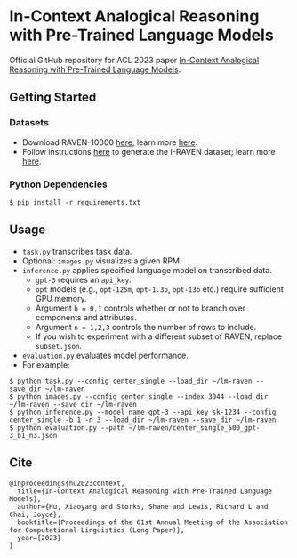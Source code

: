 # In-Context Analogical Reasoning with Pre-Trained Language Models
Official GitHub repository for ACL 2023 paper [In-Context Analogical Reasoning with Pre-Trained Language Models](https://arxiv.org/abs/2305.17626).

## Getting Started

### Datasets
* Download RAVEN-10000 [here](https://drive.google.com/file/d/111swnEzAY2NfZgeyAhVwQujMjRUfeyuY/view); learn more [here](http://wellyzhang.github.io/project/raven.html).
* Follow instructions [here](https://github.com/husheng12345/SRAN) to generate the I-RAVEN dataset; learn more [here](https://arxiv.org/abs/2002.06838).

### Python Dependencies
```
$ pip install -r requirements.txt
```

## Usage
* `task.py` transcribes task data.
* Optional: `images.py` visualizes a given RPM.
* `inference.py` applies specified language model on transcribed data.
  * `gpt-3` requires an `api_key`.
  * `opt` models (e.g., `opt-125m`, `opt-1.3b`, `opt-13b` etc.) require sufficient GPU memory.
  * Argument `b = 0,1` controls whether or not to branch over components and attributes.
  * Argument `n = 1,2,3` controls the number of rows to include.
  * If you wish to experiment with a different subset of RAVEN, replace `subset.json`.
* `evaluation.py` evaluates model performance.
* For example:
```
$ python task.py --config center_single --load_dir ~/lm-raven --save_dir ~/lm-raven
$ python images.py --config center_single --index 3044 --load_dir ~/lm-raven --save_dir ~/lm-raven
$ python inference.py --model_name gpt-3 --api_key sk-1234 --config center_single -b 1 -n 3 --load_dir ~/lm-raven --save_dir ~/lm-raven
$ python evaluation.py --path ~/lm-raven/center_single_500_gpt-3_b1_n3.json
```

## Cite
```
@inproceedings{hu2023context,
  title={In-Context Analogical Reasoning with Pre-Trained Language Models},
  author={Hu, Xiaoyang and Storks, Shane and Lewis, Richard L and Chai, Joyce},
  booktitle={Proceedings of the 61st Annual Meeting of the Association for Computational Linguistics (Long Paper)},
  year={2023}
}
```
